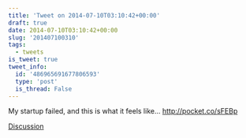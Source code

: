 ```yaml
---
title: 'Tweet on 2014-07-10T03:10:42+00:00'
draft: true
date: 2014-07-10T03:10:42+00:00
slug: '201407100310'
tags:
  - tweets
is_tweet: true
tweet_info:
  id: '486965691677806593'
  type: 'post'
  is_thread: False
---
```




My startup failed, and this is what it feels like… <http://pocket.co/sFEBp>

[Discussion](https://x.com/sytelus/status/486965691677806593)
